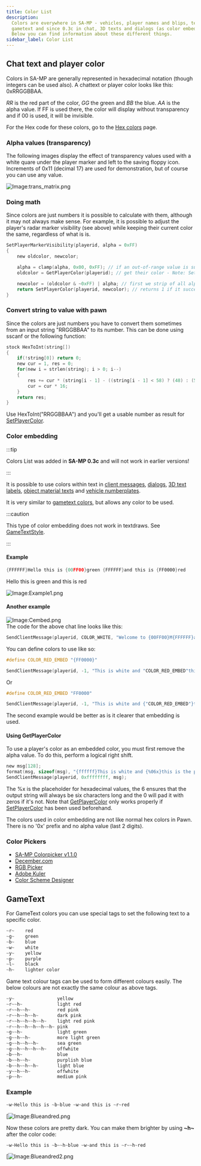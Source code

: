 ```yaml
---
title: Color List
description:
  Colors are everywhere in SA-MP - vehicles, player names and blips, textdraws,
  gametext and since 0.3c in chat, 3D texts and dialogs (as color embedding)!
  Below you can find information about these different things.
sidebar_label: Color List
---
```


## Chat text and player color

Colors in SA-MP are generally represented in hexadecimal notation (though
integers can be used also). A chattext or player color looks like this:
0xRRGGBBAA.

_RR_ is the red part of the color, _GG_ the green and _BB_ the blue. _AA_ is the
alpha value. If FF is used there, the color will display without transparency
and if 00 is used, it will be invisible.

For the Hex code for these colors, go to the
[Hex colors](../../scripting/resources/hex-colors.md) page.

### Alpha values (transparency)

The following images display the effect of transparency values used with a white
quare under the player marker and left to the saving floppy icon. Increments of
0x11 (decimal 17) are used for demonstration, but of course you can use any
value.

![Image:trans_matrix.png](/images/colorList/transparency/trans_matrix.png)

### Doing math

Since colors are just numbers it is possible to calculate with them, although it
may not always make sense. For example, it is possible to adjust the player's
radar marker visibility (see above) while keeping their current color the same,
regardless of what is is.

```c
SetPlayerMarkerVisibility(playerid, alpha = 0xFF)
{
    new oldcolor, newcolor;

    alpha = clamp(alpha, 0x00, 0xFF); // if an out-of-range value is supplied we'll fix it here first
    oldcolor = GetPlayerColor(playerid); // get their color - Note: SetPlayerColor must have been used beforehand

    newcolor = (oldcolor & ~0xFF) | alpha; // first we strip of all alpha data (& ~0xFF) and then we replace it with our desired value (| alpha)
    return SetPlayerColor(playerid, newcolor); // returns 1 if it succeeded, 0 otherwise
}
```

### Convert string to value with pawn

Since the colors are just numbers you have to convert them sometimes from an
input string "RRGGBBAA" to its number. This can be done using sscanf or the
following function:

```c
stock HexToInt(string[])
{
    if(!string[0]) return 0;
    new cur = 1, res = 0;
    for(new i = strlen(string); i > 0; i--)
    {
        res += cur * (string[i - 1] - ((string[i - 1] < 58) ? (48) : (55)));
        cur = cur * 16;
    }
    return res;
}
```

Use HexToInt("RRGGBBAA") and you'll get a usable number as result for
[SetPlayerColor](../../scripting/functions/SetPlayerColor.md).

### Color embedding

:::tip

Colors List was added in **SA-MP 0.3c** and will not work in earlier versions!

:::

It is possible to use colors within text in
[client messages](../../scripting/functions/SendClientMessage.md"),
[dialogs](../../scripting/functions/ShowPlayerDialog.md),
[3D text labels](../../scripting/functions/Create3DTextLabel.md),
[object material texts](../../scripting/functions/SetObjectMaterialText.md) and
[vehicle numberplates](../../scripting/functions/SetVehicleNumberPlate.md").

It is very similar to
[gametext colors](../../scripting/resources/gametextstyles.md), but allows any
color to be used.

:::caution

This type of color embedding does not work in textdraws. See
[GameTextStyle](../../scripting/resources/gametextstyles.md).

:::

#### Example

```c
{FFFFFF}Hello this is {00FF00}green {FFFFFF}and this is {FF0000}red
```

Hello this is green and this is red

![Image:Example1.png](/images/colorList/Example1.png)

#### Another example

![Image:Cembed.png](/images/colorList/Cembed.png")  
The code for the above chat line looks like this:

```c
SendClientMessage(playerid, COLOR_WHITE, "Welcome to {00FF00}M{FFFFFF}a{FF0000}r{FFFFFF}c{00FF00}o{FFFFFF}'{FF0000}s {FFFFFF}B{00FF00}i{FFFFFF}s{FF0000}t{FFFFFF}r{00FF00}o{FFFFFF}!");
```

You can define colors to use like so:

```c
#define COLOR_RED_EMBED "{FF0000}"

SendClientMessage(playerid, -1, "This is white and "COLOR_RED_EMBED"this is red.");
```

Or

```c
#define COLOR_RED_EMBED "FF0000"

SendClientMessage(playerid, -1, "This is white and {"COLOR_RED_EMBED"}this is red.");
```

The second example would be better as is it clearer that embedding is used.

#### Using GetPlayerColor

To use a player's color as an embedded color, you must first remove the alpha
value. To do this, perform a logical right shift.

```c
new msg[128];
format(msg, sizeof(msg), "{ffffff}This is white and {%06x}this is the player's color!", GetPlayerColor(playerid) >>> 8);
SendClientMessage(playerid, 0xffffffff, msg);
```

The %x is the placeholder for hexadecimal values, the 6 ensures that the output
string will always be six characters long and the 0 will pad it with zeros if
it's not. Note that
[GetPlayerColor](../../scripting/resources/GetPlayerColor.md) only works
properly if [SetPlayerColor](../../scripting/resources/SetPlayerColor.md) has
been used beforehand.

The colors used in color embedding are not like normal hex colors in Pawn. There
is no '0x' prefix and no alpha value (last 2 digits).

### Color Pickers

- [SA-MP Colorpicker v1.1.0](http://www.gtavision.com/index.php?section=downloads&site=download&id=1974)
- [December.com](http://www.december.com/html/spec/color.html)
- [RGB Picker](http://psyclops.com/tools/rgb)
- [Adobe Kuler](https://kuler.adobe.com/create/color-wheel/)
- [Color Scheme Designer](http://colorschemedesigner.com/)

## GameText

For GameText colors you can use special tags to set the following text to a
specific color.

```c
~r~    red
~g~    green
~b~    blue
~w~    white
~y~    yellow
~p~    purple
~l~    black
~h~    lighter color
```

Game text colour tags can be used to form different colours easily. The below
colours are not exactly the same colour as above tags.

```c
~y~                yellow
~r~~h~             light red
~r~~h~~h~          red pink
~r~~h~~h~~h~       dark pink
~r~~h~~h~~h~~h~    light red pink
~r~~h~~h~~h~~h~~h~ pink
~g~~h~             light green
~g~~h~~h~          more light green
~g~~h~~h~~h~       sea green
~g~~h~~h~~h~~h~    offwhite
~b~~h~             blue
~b~~h~~h~          purplish blue
~b~~h~~h~~h~       light blue
~y~~h~~h~          offwhite
~p~~h~             medium pink
```

### Example

```c
~w~Hello this is ~b~blue ~w~and this is ~r~red
```

[![Image:Blueandred.png](/images/colorList/Blueandred.png)

Now these colors are pretty dark. You can make them brighter by using **~h~**
after the color code:

```c
~w~Hello this is ~b~~h~blue ~w~and this is ~r~~h~red
```

[![Image:Blueandred2.png](/images/colorList/Blueandred2.png)
